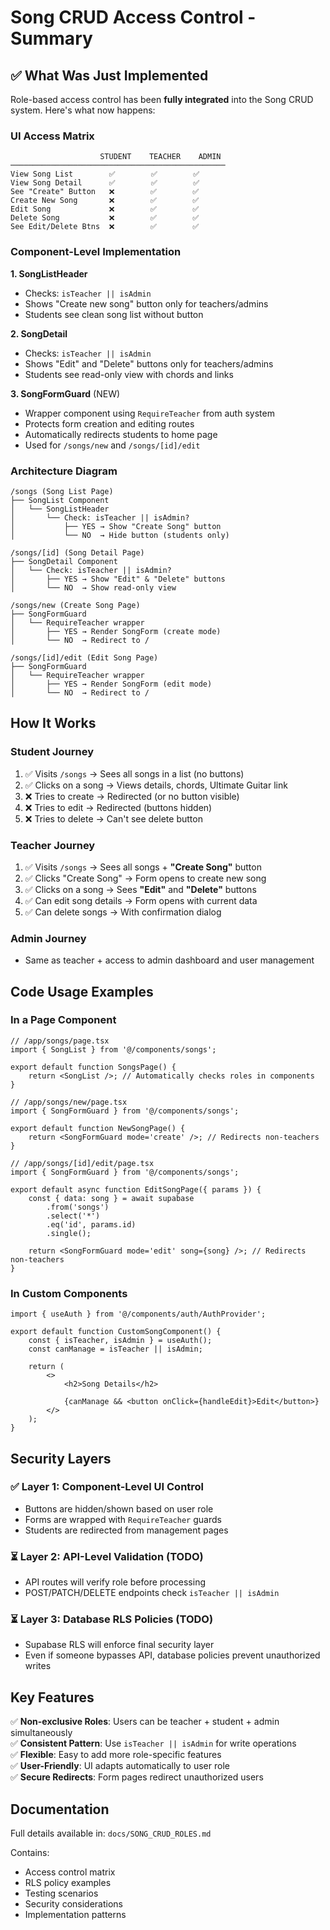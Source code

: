 # Song CRUD Access Control - Summary

## ✅ What Was Just Implemented

Role-based access control has been **fully integrated** into the Song CRUD system. Here's what now happens:

### UI Access Matrix

```
                    STUDENT    TEACHER    ADMIN
────────────────────────────────────────────────
View Song List        ✅        ✅        ✅
View Song Detail      ✅        ✅        ✅
See "Create" Button   ❌        ✅        ✅
Create New Song       ❌        ✅        ✅
Edit Song             ❌        ✅        ✅
Delete Song           ❌        ✅        ✅
See Edit/Delete Btns  ❌        ✅        ✅
```

### Component-Level Implementation

**1. SongListHeader**

- Checks: `isTeacher || isAdmin`
- Shows "Create new song" button only for teachers/admins
- Students see clean song list without button

**2. SongDetail**

- Checks: `isTeacher || isAdmin`
- Shows "Edit" and "Delete" buttons only for teachers/admins
- Students see read-only view with chords and links

**3. SongFormGuard** (NEW)

- Wrapper component using `RequireTeacher` from auth system
- Protects form creation and editing routes
- Automatically redirects students to home page
- Used for `/songs/new` and `/songs/[id]/edit`

### Architecture Diagram

```
/songs (Song List Page)
├── SongList Component
│   └── SongListHeader
│       └── Check: isTeacher || isAdmin?
│           ├── YES → Show "Create Song" button
│           └── NO  → Hide button (students only)

/songs/[id] (Song Detail Page)
├── SongDetail Component
│   └── Check: isTeacher || isAdmin?
│       ├── YES → Show "Edit" & "Delete" buttons
│       └── NO  → Show read-only view

/songs/new (Create Song Page)
├── SongFormGuard
│   └── RequireTeacher wrapper
│       ├── YES → Render SongForm (create mode)
│       └── NO  → Redirect to /

/songs/[id]/edit (Edit Song Page)
├── SongFormGuard
│   └── RequireTeacher wrapper
│       ├── YES → Render SongForm (edit mode)
│       └── NO  → Redirect to /
```

## How It Works

### Student Journey

1. ✅ Visits `/songs` → Sees all songs in a list (no buttons)
2. ✅ Clicks on a song → Views details, chords, Ultimate Guitar link
3. ❌ Tries to create → Redirected (or no button visible)
4. ❌ Tries to edit → Redirected (buttons hidden)
5. ❌ Tries to delete → Can't see delete button

### Teacher Journey

1. ✅ Visits `/songs` → Sees all songs + **"Create Song"** button
2. ✅ Clicks "Create Song" → Form opens to create new song
3. ✅ Clicks on a song → Sees **"Edit"** and **"Delete"** buttons
4. ✅ Can edit song details → Form opens with current data
5. ✅ Can delete songs → With confirmation dialog

### Admin Journey

- Same as teacher + access to admin dashboard and user management

## Code Usage Examples

### In a Page Component

```tsx
// /app/songs/page.tsx
import { SongList } from '@/components/songs';

export default function SongsPage() {
	return <SongList />; // Automatically checks roles in components
}

// /app/songs/new/page.tsx
import { SongFormGuard } from '@/components/songs';

export default function NewSongPage() {
	return <SongFormGuard mode='create' />; // Redirects non-teachers
}

// /app/songs/[id]/edit/page.tsx
import { SongFormGuard } from '@/components/songs';

export default async function EditSongPage({ params }) {
	const { data: song } = await supabase
		.from('songs')
		.select('*')
		.eq('id', params.id)
		.single();

	return <SongFormGuard mode='edit' song={song} />; // Redirects non-teachers
}
```

### In Custom Components

```tsx
import { useAuth } from '@/components/auth/AuthProvider';

export default function CustomSongComponent() {
	const { isTeacher, isAdmin } = useAuth();
	const canManage = isTeacher || isAdmin;

	return (
		<>
			<h2>Song Details</h2>

			{canManage && <button onClick={handleEdit}>Edit</button>}
		</>
	);
}
```

## Security Layers

### ✅ Layer 1: Component-Level UI Control

- Buttons are hidden/shown based on user role
- Forms are wrapped with `RequireTeacher` guards
- Students are redirected from management pages

### ⏳ Layer 2: API-Level Validation (TODO)

- API routes will verify role before processing
- POST/PATCH/DELETE endpoints check `isTeacher || isAdmin`

### ⏳ Layer 3: Database RLS Policies (TODO)

- Supabase RLS will enforce final security layer
- Even if someone bypasses API, database policies prevent unauthorized writes

## Key Features

✅ **Non-exclusive Roles**: Users can be teacher + student + admin simultaneously  
✅ **Consistent Pattern**: Use `isTeacher || isAdmin` for write operations  
✅ **Flexible**: Easy to add more role-specific features  
✅ **User-Friendly**: UI adapts automatically to user role  
✅ **Secure Redirects**: Form pages redirect unauthorized users

## Documentation

Full details available in: `docs/SONG_CRUD_ROLES.md`

Contains:

- Access control matrix
- RLS policy examples
- Testing scenarios
- Security considerations
- Implementation patterns
